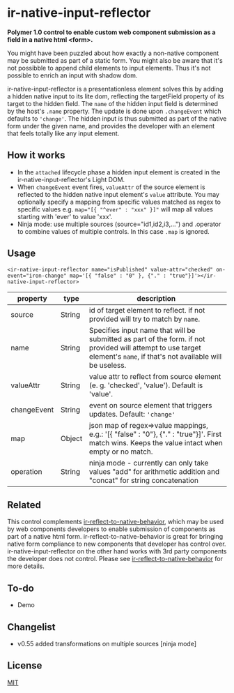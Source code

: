# ir-native-input-reflector

**Polymer 1.0 control to enable custom web component submission as a field in a native html &lt;form&gt;.**

You might have been puzzled about how exactly a non-native component may be submitted as part of a static form. 
You might also be aware that it's not possibble to append child elements to input elements. 
Thus it's not possible to enrich an input with shadow dom.

ir-native-input-reflector is a presentationless element solves this by adding a hidden native input to its lite dom, reflecting the 
targetField property of its target to the hidden field. The `name` of the hidden input field is determined by the host's `.name` property.
The update is done upon `.changeEvent` which defaults to `'change'`.
The hidden input is thus submitted as part of the native form under the given name, and provides the developer with
an element that feels totally like any input element. 

## How it works
- In the `attached` lifecycle phase a hidden input element is created in the ir-native-input-reflector's Light DOM.
- When `changeEvent` event fires, `valueAttr` of the source element is reflected to the hidden native input element's `value` attribute. You may optionally specify a mapping from specific values matched as regex to specific values e.g. `map="[{ "^ever" : "xxx" }]"` will map all values starting with 'ever' to value 'xxx'.
- Ninja mode: use multiple sources (source="id1,id2,i3,...") and .operator to combine values of multiple controls. In this case `.map` is ignored.

## Usage

    <ir-native-input-reflector name="isPublished" value-attr="checked" on-event="iron-change" map='[{ "false" : "0" }, {"." : "true"}]'></ir-native-input-reflector>

| property 	    | type 		| description |
| ------------- | --------- | ----------- |
| source	    | String	| id of target element to reflect. if not provided will try to match by `name`. |
| name		    | String 	| Specifies input name that will be submitted as part of the form. if not provided will attempt to use target element's `name`, if that's not available will be useless. |
| valueAttr     | String	| value attr to reflect from source element (e. g. 'checked', 'value'). Default is 'value'. |
| changeEvent	| String	| event on source element that triggers updates. Default: `'change'`|
| map 		    | Object 	| json map of regex=>value mappings, e.g.: '[{ "false" : "0"}, {"." : "true"}]'. First match wins. Keeps the value intact when empty or no match. |
| operation	    | String	| ninja mode - currently can only take values "add" for arithmetic addition and "concat" for string concatenation |
	
## Related
This control complements [ir-reflect-to-native-behavior](https://github.com/IgorRubinovich/ir-reflect-to-native-behavior), which may
be used by web components developers to enable submission of components as part of a native html form. ir-reflect-to-native-behavior is
great for bringing native form compliance to new components that developer has control over. ir-native-input-reflector on the other hand
works with 3rd party components the developer does not control.
Please see [ir-reflect-to-native-behavior](https://github.com/IgorRubinovich/ir-reflect-to-native-behavior) for more details.

## To-do
- Demo

## Changelist
- v0.55 added transformations on multiple sources [ninja mode]

## License
[MIT](http://opensource.org/licenses/MIT) 
